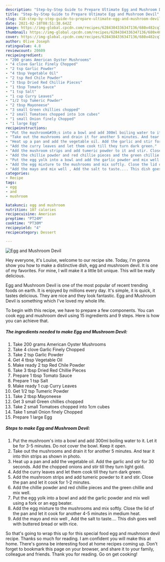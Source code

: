```yaml
---
description: "Step-by-Step Guide to Prepare Ultimate Egg and Mushroom Devil"
title: "Step-by-Step Guide to Prepare Ultimate Egg and Mushroom Devil"
slug: 418-step-by-step-guide-to-prepare-ultimate-egg-and-mushroom-devil
date: 2021-02-18T08:51:38.642Z
image: https://img-global.cpcdn.com/recipes/6284384336347136/680x482cq70/egg-and-mushroom-devil-recipe-main-photo.jpg
thumbnail: https://img-global.cpcdn.com/recipes/6284384336347136/680x482cq70/egg-and-mushroom-devil-recipe-main-photo.jpg
cover: https://img-global.cpcdn.com/recipes/6284384336347136/680x482cq70/egg-and-mushroom-devil-recipe-main-photo.jpg
author: Olive Joseph
ratingvalue: 4.8
reviewcount: 20609
recipeingredient:
- "200 grams American Oyster Mushrooms"
- "4 clove Garlic Finely Chopped"
- "2 tsp Garlic Powder"
- "4 tbsp Vegetable Oil"
- "2 tsp Red Chile Powder"
- "3 tbsp Dried Red Chillie Pieces"
- "1 tbsp Tomato Sauce"
- "1 tsp Salt"
- "1 cup Curry Leaves"
- "1/2 tsp Tumeric Powder"
- "2 tbsp Mayoneese"
- "3 small Green chillies chopped"
- "2 small Tomatoes chopped into 1cm cubes"
- "1 small Onion finely Chopped"
- "1 large Egg"
recipeinstructions:
- "Put the mushroom&#39;s into a bowl and add 300ml boiling water to it. Let it be for 3-5 minutes. Do not cover the bowl. Keep it open."
- "Take out the mushrooms and drain it for another 5 minutes. And tear it into thin strips as shown in photo."
- "Heat up a pan and add the vegetable oil. Add the garlic and stir for 30 seconds. Add the chopped onions and stir till they turn light gold."
- "Add the curry leaves and let them cook till they turn dark green."
- "Add the mushroom strips and add tumeric powder to it and stir. Close the pan and let it cook for 1-2 minutes."
- "Add the chillie powder and red chillie pieces and the green chillie and mix well."
- "Put the egg yolk into a bowl and add the garlic powder and mix well using a fork or an egg beater."
- "Add the egg mixture to the mushrooms and mix softly. Close the lid of the pan and let it cook for another 4-5 minutes in medium heat."
- "Add the mayo and mix well , Add the salt to taste.... This dish goes well with buttered bread or with rice."
categories:
- Recipe
tags:
- egg
- and
- mushroom

katakunci: egg and mushroom 
nutrition: 107 calories
recipecuisine: American
preptime: "PT24M"
cooktime: "PT30M"
recipeyield: "4"
recipecategory: Dessert

---
```



![Egg and Mushroom Devil](https://img-global.cpcdn.com/recipes/6284384336347136/680x482cq70/egg-and-mushroom-devil-recipe-main-photo.jpg)

Hey everyone, it's Louise, welcome to our recipe site. Today, I'm gonna show you how to make a distinctive dish, egg and mushroom devil. It is one of my favorites. For mine, I will make it a little bit unique. This will be really delicious.



Egg and Mushroom Devil is one of the most popular of recent trending foods on earth. It is enjoyed by millions every day. It's simple, it is quick, it tastes delicious. They are nice and they look fantastic. Egg and Mushroom Devil is something which I've loved my whole life.


To begin with this recipe, we have to prepare a few components. You can cook egg and mushroom devil using 15 ingredients and 9 steps. Here is how you can achieve that.

<!--inarticleads1-->

##### The ingredients needed to make Egg and Mushroom Devil:

1. Take 200 grams American Oyster Mushrooms
1. Take 4 clove Garlic Finely Chopped
1. Take 2 tsp Garlic Powder
1. Get 4 tbsp Vegetable Oil
1. Make ready 2 tsp Red Chile Powder
1. Take 3 tbsp Dried Red Chillie Pieces
1. Prepare 1 tbsp Tomato Sauce
1. Prepare 1 tsp Salt
1. Make ready 1 cup Curry Leaves
1. Get 1/2 tsp Tumeric Powder
1. Take 2 tbsp Mayoneese
1. Get 3 small Green chillies chopped
1. Take 2 small Tomatoes chopped into 1cm cubes
1. Take 1 small Onion finely Chopped
1. Prepare 1 large Egg




<!--inarticleads2-->

##### Steps to make Egg and Mushroom Devil:

1. Put the mushroom&#39;s into a bowl and add 300ml boiling water to it. Let it be for 3-5 minutes. Do not cover the bowl. Keep it open.
1. Take out the mushrooms and drain it for another 5 minutes. And tear it into thin strips as shown in photo.
1. Heat up a pan and add the vegetable oil. Add the garlic and stir for 30 seconds. Add the chopped onions and stir till they turn light gold.
1. Add the curry leaves and let them cook till they turn dark green.
1. Add the mushroom strips and add tumeric powder to it and stir. Close the pan and let it cook for 1-2 minutes.
1. Add the chillie powder and red chillie pieces and the green chillie and mix well.
1. Put the egg yolk into a bowl and add the garlic powder and mix well using a fork or an egg beater.
1. Add the egg mixture to the mushrooms and mix softly. Close the lid of the pan and let it cook for another 4-5 minutes in medium heat.
1. Add the mayo and mix well , Add the salt to taste.... This dish goes well with buttered bread or with rice.




So that's going to wrap this up for this special food egg and mushroom devil recipe. Thanks so much for reading. I am confident you will make this at home. There's gonna be interesting food at home recipes coming up. Don't forget to bookmark this page on your browser, and share it to your family, colleague and friends. Thank you for reading. Go on get cooking!
